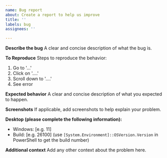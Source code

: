 ```yaml
---
name: Bug report
about: Create a report to help us improve
title: ''
labels: bug
assignees: ''

---
```


**Describe the bug**
A clear and concise description of what the bug is.

**To Reproduce**
Steps to reproduce the behavior:
1. Go to '...'
2. Click on '....'
3. Scroll down to '....'
4. See error

**Expected behavior**
A clear and concise description of what you expected to happen.

**Screenshots**
If applicable, add screenshots to help explain your problem.

**Desktop (please complete the following information):**
 - Windows: [e.g. 11]
 - Build: [e.g. 26100]
(use `[System.Environment]::OSVersion.Version` in PowerShell to get the build number)

**Additional context**
Add any other context about the problem here.
